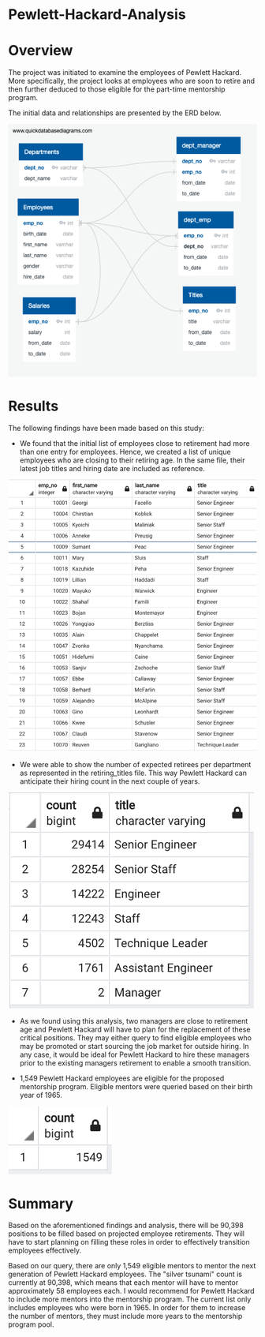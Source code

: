 # Pewlett-Hackard-Analysis

# Overview
The project was initiated to examine the employees of Pewlett Hackard. More specifically, the project looks at employees who are soon to retire and then further deduced to those eligible for the part-time mentorship program. 

The initial data and relationships are presented by the ERD below. 

![ERD](https://github.com/patrickryanpo/Pewlett-Hackard-Analysis/blob/main/EmployeeDB.png)

# Results
The following findings have been made based on this study:

- We found that the initial list of employees close to retirement had more than one entry for employees. Hence, we created a list of unique employees who are closing to their retiring age. In the same file, their latest job titles and hiring date are included as reference. 

![Unique Titles](https://github.com/patrickryanpo/Pewlett-Hackard-Analysis/blob/main/unique_titles.png)

- We were able to show the number of expected retirees per department as represented in the retiring_titles file. This way Pewlett Hackard can anticipate their hiring count in the next couple of years. 

![Retiring Titles](https://github.com/patrickryanpo/Pewlett-Hackard-Analysis/blob/main/retiring_titles.png)

- As we found using this analysis, two managers are close to retirement age and Pewlett Hackard will have to plan for the replacement of these critical positions. They may either query to find eligible employees who may be promoted or start sourcing the job market for outside hiring. In any case, it would be ideal for Pewlett Hackard to hire these managers prior to the existing managers retirement to enable a smooth transition. 

- 1,549 Pewlett Hackard employees are eligible for the proposed mentorship program. Eligible mentors were queried based on their birth year of 1965.

![Mentorship Eligibility](https://github.com/patrickryanpo/Pewlett-Hackard-Analysis/blob/main/mentorship%20eligibility%20count.png)

# Summary

Based on the aforementioned findings and analysis, there will be 90,398 positions to be filled based on projected employee retirements. They will have to start planning on filling these roles in order to effectively transition employees effectively. 

Based on our query, there are only 1,549 eligible mentors to mentor the next generation of Pewlett Hackard employees. The "silver tsunami" count is currently at 90,398, which means that each mentor will have to mentor approximately 58 employees each. I would recommend for Pewlett Hackard to include more mentors into the mentorship program. The current list only includes employees who were born in 1965. In order for them to increase the number of mentors, they must include more years to the mentorship program pool. 